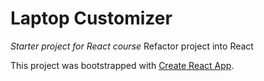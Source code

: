 # Laptop Customizer
_Starter project for React course_
Refactor project into React

This project was bootstrapped with [Create React App](https://github.com/facebook/create-react-app).
